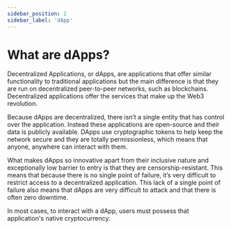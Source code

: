 ```yaml
---
sidebar_position: 2
sidebar_label: 'dApp'
---
```


# What are dApps?

Decentralized Applications, or dApps, are applications that offer similar functionality to traditional applications but the main difference is that they are run on decentralized peer-to-peer networks, such as blockchains. Decentralized applications offer the services that make up the Web3 revolution.

Because dApps are decentralized, there isn’t a single entity that has control over the application. Instead these applications are open-source and their data is publicly available. DApps use cryptographic tokens to help keep the network secure and they are totally permissionless, which means that anyone, anywhere can interact with them.

What makes dApps so innovative apart from their inclusive nature and exceptionally low barrier to entry is that they are censorship-resistant. This means that because there is no single point of failure, it’s very difficult to restrict access to a decentralized application. This lack of a single point of failure also means that dApps are very difficult to attack and that there is often zero downtime.

In most cases, to interact with a dApp, users must possess that application's native cryptocurrency.
